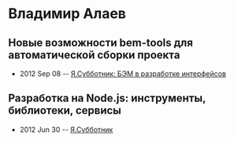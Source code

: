 # Владимир Алаев

## Новые возможности bem-tools для автоматической сборки проекта
- 2012 Sep 08 -- [Я.Субботник: БЭМ в разработке интерфейсов](https://events.yandex.ru/lib/talks/321/)    
## Разработка на Node.js: инструменты, библиотеки, сервисы
- 2012 Jun 30 -- [Я.Субботник](https://events.yandex.ru/lib/talks/437/)    
